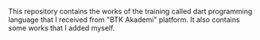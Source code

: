 This repository contains the works of the training called dart programming language that I received from "BTK Akademi" platform. It also contains some works that I added myself. 
